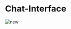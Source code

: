 # Chat-Interface

![new](https://user-images.githubusercontent.com/91303674/138556260-8f11bfb0-8aa8-4de3-8412-798e34ea4b29.jpg)
